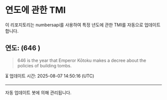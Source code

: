 
# 연도에 관한 TMI

이 리포지토리는 numbersapi를 사용하여 특정 년도에 관한 TMI를 자동으로 업데이트합니다.

## 연도: (646 )
> 646 is the year that Emperor Kōtoku makes a decree about the policies of building tombs.

⏳ 업데이트 시간: 2025-08-07 14:50:16 (UTC)

---
자동 업데이트 봇에 의해 관리됩니다.
